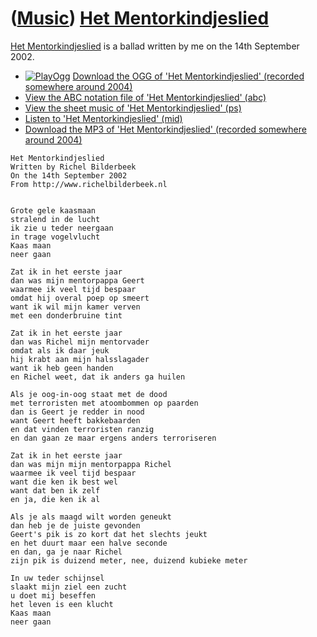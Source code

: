 # ([Music](Music.htm)) [Het Mentorkindjeslied](SongHetMentorkindjeslied.htm)

[Het Mentorkindjeslied](SongHetMentorkindjeslied.htm) is a ballad
written by me on the 14th September 2002.

 * [![PlayOgg](http://static.fsf.org/playogg/Play_ogg_80x15.png "I support PlayOgg!")](http://playogg.org) [Download the OGG of 'Het Mentorkindjeslied' (recorded somewhere around 2004)](CD03_09HetMentorkindjeslied.ogg)
 * [View the ABC notation file of 'Het Mentorkindjeslied' (abc)](HetMentorkindjeslied.abc)
 * [View the sheet music of 'Het Mentorkindjeslied' (ps)](SongHetMentorkindjeslied.ps)
 * [Listen to 'Het Mentorkindjeslied' (mid)](SongHetMentorkindjeslied.mid)
 * [Download the MP3 of 'Het Mentorkindjeslied' (recorded somewhere around 2004)](CD03_09HetMentorkindjeslied.mp3)

```
Het Mentorkindjeslied
Written by Richel Bilderbeek
On the 14th September 2002
From http://www.richelbilderbeek.nl


Grote gele kaasmaan 
stralend in de lucht 
ik zie u teder neergaan 
in trage vogelvlucht 
Kaas maan 
neer gaan 

Zat ik in het eerste jaar
dan was mijn mentorpappa Geert
waarmee ik veel tijd bespaar
omdat hij overal poep op smeert
want ik wil mijn kamer verven
met een donderbruine tint

Zat ik in het eerste jaar
dan was Richel mijn mentorvader
omdat als ik daar jeuk
hij krabt aan mijn halsslagader
want ik heb geen handen
en Richel weet, dat ik anders ga huilen

Als je oog-in-oog staat met de dood
met terroristen met atoombommen op paarden
dan is Geert je redder in nood
want Geert heeft bakkebaarden
en dat vinden terroristen ranzig
en dan gaan ze maar ergens anders terroriseren

Zat ik in het eerste jaar
dan was mijn mijn mentorpappa Richel
waarmee ik veel tijd bespaar
want die ken ik best wel
want dat ben ik zelf
en ja, die ken ik al

Als je als maagd wilt worden geneukt
dan heb je de juiste gevonden
Geert's pik is zo kort dat het slechts jeukt
en het duurt maar een halve seconde
en dan, ga je naar Richel
zijn pik is duizend meter, nee, duizend kubieke meter

In uw teder schijnsel 
slaakt mijn ziel een zucht 
u doet mij beseffen 
het leven is een klucht 
Kaas maan 
neer gaan
```
